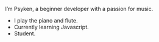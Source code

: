 I’m Psyken, a beginner developer with a passion for music.
 - I play the piano and flute.
 - Currently learning Javascript.
 - Student.
